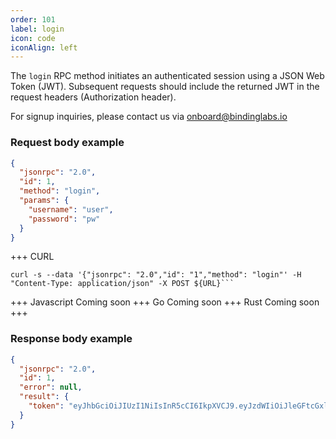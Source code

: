 ```yaml
---
order: 101
label: login
icon: code
iconAlign: left      
---
```


The `login` RPC method initiates an authenticated session using a JSON Web Token (JWT). Subsequent requests should include the returned JWT in the request headers (Authorization header).

For signup inquiries, please contact us via onboard@bindinglabs.io

### Request body example
```json
{
  "jsonrpc": "2.0",
  "id": 1,
  "method": "login",
  "params": {
    "username": "user",
    "password": "pw"
  }
}
```

+++ CURL
```
curl -s --data '{"jsonrpc": "2.0","id": "1","method": "login"' -H "Content-Type: application/json" -X POST ${URL}```
```
+++ Javascript
Coming soon
+++ Go
Coming soon
+++ Rust
Coming soon
+++
### Response body example

```json
{
  "jsonrpc": "2.0",
  "id": 1,
  "error": null,
  "result": {
    "token": "eyJhbGciOiJIUzI1NiIsInR5cCI6IkpXVCJ9.eyJzdWIiOiJleGFtcGxlVXNlciIsImlhdCI6MTYzMDY1NjYzNCwiZXhwIjoxNjMwNjYwMjM0fQ.FOY1MnB3oJD7j5l5So9VKdIb4mmbN6x5NkAvGz1gn1k"
  }
}
```

